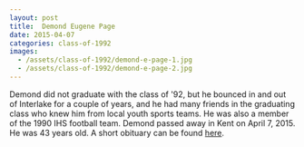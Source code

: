 ```yaml
---
layout: post
title:  Demond Eugene Page
date: 2015-04-07
categories: class-of-1992
images:
  - /assets/class-of-1992/demond-e-page-1.jpg
  - /assets/class-of-1992/demond-e-page-2.jpg
---
```

Demond did not graduate with the class of '92, but he bounced in and out of Interlake for a couple of years, and he had many friends in the graduating class who knew him from local youth sports teams. He was also a member of the 1990 IHS football team. Demond passed away in Kent on April 7, 2015.  He was 43 years old.  A short obituary can be found [here](http://tinyurl.com/zgwow58).
